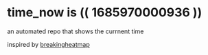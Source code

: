 # time_now is (( 1685970000936 ))

an automated repo that shows the currnent time

inspired by [breakingheatmap](https://github.com/breakingheatmap/breakingheatmap)